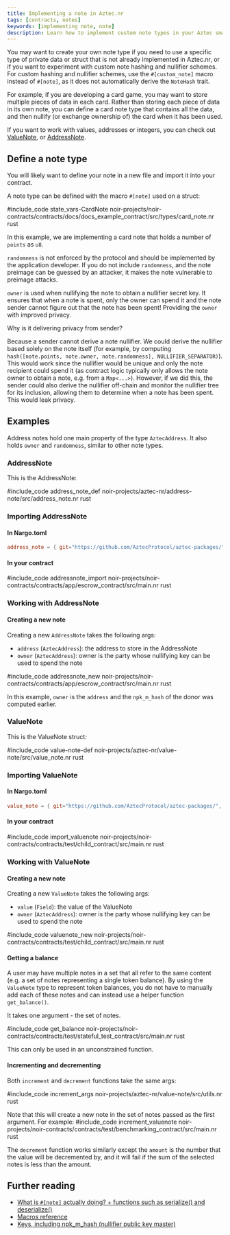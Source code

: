 ```yaml
---
title: Implementing a note in Aztec.nr
tags: [contracts, notes]
keywords: [implementing note, note]
description: Learn how to implement custom note types in your Aztec smart contracts.
---
```


You may want to create your own note type if you need to use a specific type of private data or struct that is not already implemented in Aztec.nr, or if you want to experiment with custom note hashing and nullifier schemes. For custom hashing and nullifier schemes, use the `#[custom_note]` macro instead of `#[note]`, as it does not automatically derive the `NoteHash` trait.

For example, if you are developing a card game, you may want to store multiple pieces of data in each card. Rather than storing each piece of data in its own note, you can define a card note type that contains all the data, and then nullify (or exchange ownership of) the card when it has been used.

If you want to work with values, addresses or integers, you can check out [ValueNote](#valuenote), or [AddressNote](#addressnote).

## Define a note type

You will likely want to define your note in a new file and import it into your contract.

A note type can be defined with the macro `#[note]` used on a struct:

#include_code state_vars-CardNote noir-projects/noir-contracts/contracts/docs/docs_example_contract/src/types/card_note.nr rust

In this example, we are implementing a card note that holds a number of `points` as `u8`.

`randomness` is not enforced by the protocol and should be implemented by the application developer. If you do not include `randomness`, and the note preimage can be guessed by an attacker, it makes the note vulnerable to preimage attacks.

`owner` is used when nullifying the note to obtain a nullifier secret key.
It ensures that when a note is spent, only the owner can spend it and the note sender cannot figure out that the note has been spent!
Providing the `owner` with improved privacy.

Why is it delivering privacy from sender?

Because a sender cannot derive a note nullifier.
We could derive the nullifier based solely on the note itself (for example, by computing `hash([note.points, note.owner, note.randomness], NULLIFIER_SEPARATOR)`).
This would work since the nullifier would be unique and only the note recipient could spend it (as contract logic typically only allows the note owner to obtain a note, e.g. from a `Map<...>`).
However, if we did this, the sender could also derive the nullifier off-chain and monitor the nullifier tree for its inclusion, allowing them to determine when a note has been spent.
This would leak privacy.

## Examples

Address notes hold one main property of the type `AztecAddress`. It also holds `owner` and `randomness`, similar to other note types.

### AddressNote

This is the AddressNote:

#include_code address_note_def noir-projects/aztec-nr/address-note/src/address_note.nr rust

### Importing AddressNote

#### In Nargo.toml

```toml
address_note = { git="https://github.com/AztecProtocol/aztec-packages/", tag="#include_aztec_version", directory="noir-projects/aztec-nr/address-note" }
```

#### In your contract

#include_code addressnote_import noir-projects/noir-contracts/contracts/app/escrow_contract/src/main.nr rust

### Working with AddressNote

#### Creating a new note

Creating a new `AddressNote` takes the following args:

- `address` (`AztecAddress`): the address to store in the AddressNote
- `owner` (`AztecAddress`): owner is the party whose nullifying key can be used to spend the note

#include_code addressnote_new noir-projects/noir-contracts/contracts/app/escrow_contract/src/main.nr rust

In this example, `owner` is the `address` and the `npk_m_hash` of the donor was computed earlier.

### ValueNote

This is the ValueNote struct:

#include_code value-note-def noir-projects/aztec-nr/value-note/src/value_note.nr rust

### Importing ValueNote

#### In Nargo.toml

```toml
value_note = { git="https://github.com/AztecProtocol/aztec-packages/", tag="#include_aztec_version", directory="noir-projects/aztec-nr/value-note" }
```

#### In your contract

#include_code import_valuenote noir-projects/noir-contracts/contracts/test/child_contract/src/main.nr rust

### Working with ValueNote

#### Creating a new note

Creating a new `ValueNote` takes the following args:

- `value` (`Field`): the value of the ValueNote
- `owner` (`AztecAddress`): owner is the party whose nullifying key can be used to spend the note

#include_code valuenote_new noir-projects/noir-contracts/contracts/test/child_contract/src/main.nr rust

#### Getting a balance

A user may have multiple notes in a set that all refer to the same content (e.g. a set of notes representing a single token balance). By using the `ValueNote` type to represent token balances, you do not have to manually add each of these notes and can instead use a helper function `get_balance()`.

It takes one argument - the set of notes.

#include_code get_balance noir-projects/noir-contracts/contracts/test/stateful_test_contract/src/main.nr rust

This can only be used in an unconstrained function.

#### Incrementing and decrementing

Both `increment` and `decrement` functions take the same args:

#include_code increment_args noir-projects/aztec-nr/value-note/src/utils.nr rust

Note that this will create a new note in the set of notes passed as the first argument.
For example:
#include_code increment_valuenote noir-projects/noir-contracts/contracts/test/benchmarking_contract/src/main.nr rust

The `decrement` function works similarly except the `amount` is the number that the value will be decremented by, and it will fail if the sum of the selected notes is less than the amount.

## Further reading

- [What is `#[note]` actually doing? + functions such as serialize() and deserialize()](../../../../aztec/smart_contracts/functions/attributes.md#implementing-notes)
- [Macros reference](../../../../developers/reference/smart_contract_reference/macros.md)
- [Keys, including npk_m_hash (nullifier public key master)](../../../../aztec/concepts/accounts/keys.md)
